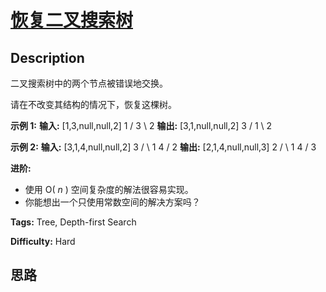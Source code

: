 # [恢复二叉搜索树][title]

## Description

二叉搜索树中的两个节点被错误地交换。

请在不改变其结构的情况下，恢复这棵树。

**示例  1:**
            **输入:** [1,3,null,null,2]           1      /     3      \       2        **输出:** [3,1,null,null,2]           3      /     1      \       2    

**示例  2:**
            **输入:** [3,1,4,null,null,2]          3     / \    1   4       /      2        **输出:** [2,1,4,null,null,3]          2     / \    1   4       /      3

**进阶:**

  * 使用 O( _n_ ) 空间复杂度的解法很容易实现。
  * 你能想出一个只使用常数空间的解决方案吗？


**Tags:** Tree, Depth-first Search

**Difficulty:** Hard

## 思路

[title]: https://leetcode-cn.com/problems/recover-binary-search-tree
